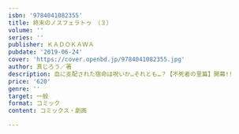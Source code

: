 ```yaml
---
isbn: '9784041082355'
title: 終末のノスフェラトゥ　（３）
volume: ''
series: ''
publisher: ＫＡＤＯＫＡＷＡ
pubdate: '2019-06-24'
cover: 'https://cover.openbd.jp/9784041082355.jpg'
author: 真じろう／著
description: 血に支配された宿命は呪いか…それとも…？【不死者の里篇】開幕!!
price: '620'
genre: ''
target: 一般
format: コミック
content: コミックス・劇画

---
```

